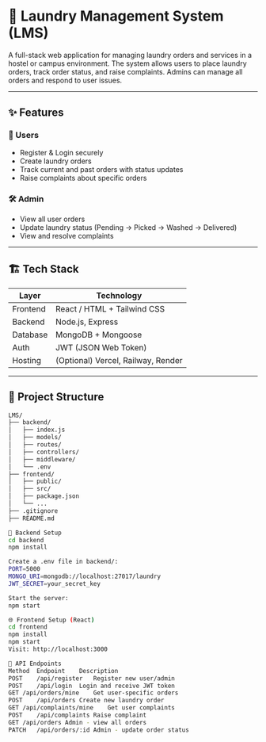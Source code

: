 # 🧺 Laundry Management System (LMS)

A full-stack web application for managing laundry orders and services in a hostel or campus environment. The system allows users to place laundry orders, track order status, and raise complaints. Admins can manage all orders and respond to user issues.

---

## ✨ Features

### 👤 Users
- Register & Login securely
- Create laundry orders
- Track current and past orders with status updates
- Raise complaints about specific orders

### 🛠 Admin
- View all user orders
- Update laundry status (Pending → Picked → Washed → Delivered)
- View and resolve complaints

---

## 🏗️ Tech Stack

| Layer     | Technology |
|-----------|------------|
| Frontend  | React / HTML + Tailwind CSS |
| Backend   | Node.js, Express |
| Database  | MongoDB + Mongoose |
| Auth      | JWT (JSON Web Token) |
| Hosting   | (Optional) Vercel, Railway, Render |

---

## 📁 Project Structure

```bash
LMS/
├── backend/
│   ├── index.js
│   ├── models/
│   ├── routes/
│   ├── controllers/
│   ├── middleware/
│   └── .env
├── frontend/
│   ├── public/
│   ├── src/
│   ├── package.json
│   └── ...
├── .gitignore
├── README.md

🚀 Backend Setup
cd backend
npm install

Create a .env file in backend/:
PORT=5000
MONGO_URI=mongodb://localhost:27017/laundry
JWT_SECRET=your_secret_key

Start the server:
npm start

🌐 Frontend Setup (React)
cd frontend
npm install
npm start
Visit: http://localhost:3000

🔐 API Endpoints
Method	Endpoint	Description
POST	/api/register	Register new user/admin
POST	/api/login	Login and receive JWT token
GET	/api/orders/mine	Get user-specific orders
POST	/api/orders	Create new laundry order
GET	/api/complaints/mine	Get user complaints
POST	/api/complaints	Raise complaint
GET	/api/orders	Admin - view all orders
PATCH	/api/orders/:id	Admin - update order status
